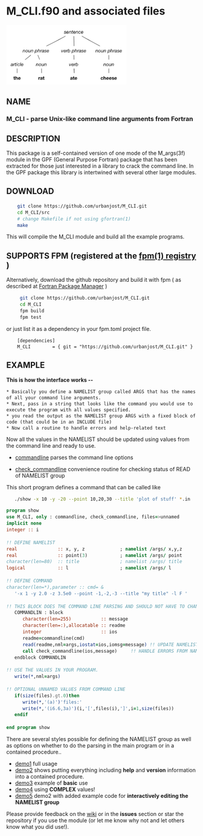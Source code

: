 # M_CLI.f90 and associated files

![parse](images/parse.png)

## NAME

### M_CLI - parse Unix-like command line arguments from Fortran

## DESCRIPTION

   This package is a self-contained version of one mode of the M_args(3f)
   module in the GPF (General Purpose Fortran) package that has been
   extracted for those just interested in a library to crack the command
   line. In the GPF package this library is intertwined with several other
   large modules.

## DOWNLOAD
   ```bash
       git clone https://github.com/urbanjost/M_CLI.git
       cd M_CLI/src
       # change Makefile if not using gfortran(1)
       make
   ```
   This will compile the M_CLI module and build all the example programs.
## SUPPORTS FPM (registered at the [fpm(1) registry](https://github.com/fortran-lang/fpm-registry) )

   Alternatively, download the github repository and build it with 
   fpm ( as described at [Fortran Package Manager](https://github.com/fortran-lang/fpm) )
   
   ```bash
        git clone https://github.com/urbanjost/M_CLI.git
        cd M_CLI
        fpm build
        fpm test
   ```
   
   or just list it as a dependency in your fpm.toml project file.
   
        [dependencies]
        M_CLI        = { git = "https://github.com/urbanjost/M_CLI.git" }

## EXAMPLE

   **This is how the interface works --**
   
    * Basically you define a NAMELIST group called ARGS that has the names of all your command line arguments.
    * Next, pass in a string that looks like the command you would use to execute the program with all values specified.
    * you read the output as the NAMELIST group ARGS with a fixed block of code (that could be in an INCLUDE file)
    * Now call a routine to handle errors and help-related text
   
   Now all the values in the NAMELIST should be updated using values from the
   command line and ready to use.
   
   - [commandline](md/commandline.md) parses the command line options
   
   - [check_commandline](md/check_commandline.md) convenience
     routine for checking status of READ of NAMELIST group
   
   This short program defines a command that can be called like
   
   ```bash
      ./show -x 10 -y -20 --point 10,20,30 --title 'plot of stuff' *.in
   ```
   
   ```fortran
   program show
   use M_CLI, only : commandline, check_commandline, files=>unnamed
   implicit none
   integer :: i
   
   !! DEFINE NAMELIST
   real               :: x, y, z             ; namelist /args/ x,y,z
   real               :: point(3)            ; namelist /args/ point
   character(len=80)  :: title               ; namelist /args/ title
   logical            :: l                   ; namelist /args/ l
   
   !! DEFINE COMMAND
   character(len=*),parameter :: cmd= &
      '-x 1 -y 2.0 -z 3.5e0 --point -1,-2,-3 --title "my title" -l F '
   
   !! THIS BLOCK DOES THE COMMAND LINE PARSING AND SHOULD NOT HAVE TO CHANGE
      COMMANDLIN : block
         character(len=255)           :: message
         character(len=:),allocatable :: readme
         integer                      :: ios
         readme=commandline(cmd)
         read(readme,nml=args,iostat=ios,iomsg=message) !! UPDATE NAMELIST VARIABLES
         call check_commandline(ios,message)     !! HANDLE ERRORS FROM NAMELIST READ AND --usage
      endblock COMMANDLIN
   
   !! USE THE VALUES IN YOUR PROGRAM.
      write(*,nml=args)
   
   !! OPTIONAL UNNAMED VALUES FROM COMMAND LINE
      if(size(files).gt.0)then
         write(*,'(a)')'files:'
         write(*,'(i6.6,3a)')(i,'[',files(i),']',i=1,size(files))
      endif
   
   end program show
   ```
   
   There are several styles possible for defining the NAMELIST group as well as
   options on whether to do the parsing in the main program or in a contained procedure..
   
   - [demo1](PROGRAMS/demo1.f90) full usage 
   - [demo2](PROGRAMS/demo2.f90) shows putting everything including **help** and **version** information into a contained procedure.
   - [demo3](PROGRAMS/demo3.f90) example of **basic** use 
   - [demo4](PROGRAMS/demo4.f90) using  **COMPLEX** values!
   - [demo5](PROGRAMS/demo5.f90) demo2 with added example code for **interactively editing the NAMELIST group**
   
   Please provide feedback on the [wiki](https://github.com/urbanjost/M_CLI/wiki) or in the __issues__ section or star the
   repository if you use the module (or let me know why not and let others know what you did use!).
